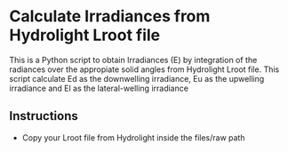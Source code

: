 # Calculate Irradiances from Hydrolight Lroot file

This is a Python script to obtain Irradiances (E) by integration of the radiances over the appropiate solid angles from Hydrolight Lroot file.
This script calculate Ed as the downwelling irradiance, Eu as the upwelling irradiance and El as the lateral-welling irradiance

## Instructions

- Copy your Lroot file from Hydrolight inside the files/raw path
